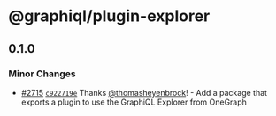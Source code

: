 # @graphiql/plugin-explorer

## 0.1.0

### Minor Changes

- [#2715](https://github.com/graphql/graphiql/pull/2715) [`c922719e`](https://github.com/graphql/graphiql/commit/c922719e6b960776cd0a71f14d2b86c6bb69373c) Thanks [@thomasheyenbrock](https://github.com/thomasheyenbrock)! - Add a package that exports a plugin to use the GraphiQL Explorer from OneGraph
